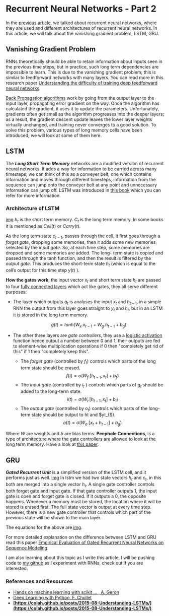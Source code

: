 ﻿# Recurrent Neural Networks - Part 2
In the [previous article](link), we talked about recurrent neural networks, where they are used and different architectures of recurrent neural networks. In this article, we will talk about the vanishing gradient problem, LSTM, GRU.
## Vanishing Gradient Problem
RNNs theoretically should be able to retain information about inputs seen in the previous time steps, but in practice, such long term dependencies are impossible to learn. This is due to the vanishing gradient problem; this is similar to feedforward networks with many layers. You can read more in this research paper [Understanding the difficulty of training deep feedforward neural networks](http://proceedings.mlr.press/v9/glorot10a/glorot10a.pdf).

[Back Propagation algorithms](http://neuralnetworksanddeeplearning.com/chap2.html) work by going from the output layer to the input layer, propagating error gradient on the way. Once the algorithm has calculated the gradient, it uses it to update the parameters. Unfortunately, gradients often get small as the algorithm progresses into the deeper layers; as a result, the gradient descent update leaves the lower layer weights virtually unchanged, and training never converges to a good solution. To solve this problem, various types of long memory cells have been introduced; we will look at some of them here.

## LSTM 
The **_Long Short Term Memory_** networks are a modified version of recurrent neural networks. It adds a way for information to be carried across many timesteps; we can think of this as a conveyer belt, one which contains information and moves through different timesteps, information from the sequence can jump onto the conveyer belt at any point and unnecessary information can jump off. LSTM was introduced in [this book](https://www.mitpressjournals.org/doi/abs/10.1162/neco.1997.9.8.1735#.WIxuWvErJnw) which you can refer for more information.

### Architecture of LSTM
[img](img)
$h_{t}$  is the short term memory.
$C_{t}$ is the long term memory. In some books it is mentioned as $Cell(t)$ or $Carry(t)$.

As the long term state $c_{t-1}$, passes through the cell, it first goes through a *forget gate*, dropping some memories, then it adds some new memories selected by the *input gate*. So, at each time step, some
memories are dropped and some memories are added. The long-
term state is copied and passed through the tanh function, and then the result is filtered by the *output gate*. This produces the short-term state $h_{t}$ (which is equal to the cell’s output for this time step $y (t)$ ).

**How the gates work**, the input vector $x_{t}$ and short term state $h_{t}$ are passed to four [fully connected layers](https://iq.opengenus.org/fully-connected-layer/) which act like gates, they all serve different purposes:

* The layer which outputs $g_{t}$ is analyses the input $x_{t}$ and $h_{t-1}$, in a simple RNN the output from this layer goes straight to $y_{t}$ and $h_{t}$, but in an LSTM it is stored in the long term memory.
		
	$$g(t) = tanh(W_{x}.x_{t-1} + W_{g}.h_{t-1}+b_{g}) $$
	
* The other three layers are *gate controllers*, they use a [logistic activation](https://en.wikipedia.org/wiki/Logistic_function) function hence output a number between 0 and 1, their outputs are fed to element-wise multiplication operations if 0 then "completely get rid of this" if 1 then "completely keep this".
	* The *forget gate* (controlled by $f_{t}$) controls which parts of the long term state should be erased.
		$$  f(t)=  \sigma(W_{f}.[h_{t-1}, x_{t}] + b_{f})$$
	* The *input gate* (controlled by $i_{t}$ ) controls which parts of $g_{t}$ should be added to the long-term state.
	$$i(t) = \sigma(W_{i}.[h_{t-1}, x_{t}] + b_{i})$$
	* The *output gate* (controlled by $o_{t}$) controls which parts of the long-term state should be output to ht and $yt_{$}.
		$$o(t) = \sigma(W_{o}.[x_{t}+h_{t-1}]+b_{g})$$

 Where $W$ are weights and $b$ are bias terms. 
 **Peephole Connections**, is a type of architecture where the gate controllers are allowed to look at the long term memory. Have a look at [this paper](http://www.jmlr.org/papers/volume3/gers02a/gers02a.pdf).

## GRU

**_Gated Recurrent Unit_**  	is a simplified version of the LSTM cell, and it performs just as well. 
[img](img2)
In lstm we had two state vectors $h_{t}$ and $c_{t}$, in this both are merged into a single vector $h_{t}$. A single gate controller controls both forget gate and input gate. If that gate controller outputs 1, the input gate is open and forget gate is closed. If it outputs a 0, the opposite happens. Whenever a memory must be stored, the location where it will be stored is erased first.
The full state vector is output at every time step. However, there is a new gate controller that controls which part of the previous state will be shown to the main layer.

The equations for the above are [img](img).

For more detailed explanation on the difference between LSTM and GRU read this paper [Empirical Evaluation of Gated Recurrent Neural Networks on Sequence Modeling](https://arxiv.org/pdf/1412.3555v1.pdf).

I am also learning about this topic as I write this article, I will be pushing code to [my github](https://github.com/rohanreddych) as I experiment with RNNs, check out if you are interested.


### References and Resources
* [Hands on machine learning with scikit ... , A. Geron ](https://www.oreilly.com/library/view/hands-on-machine-learning/9781492032632/)
* [Deep Learning with Python, F. Chollet](https://www.manning.com/books/deep-learning-with-python)
* **[https://colah.github.io/posts/2015-08-Understanding-LSTMs/](https://colah.github.io/posts/2015-08-Understanding-LSTMs/)**
